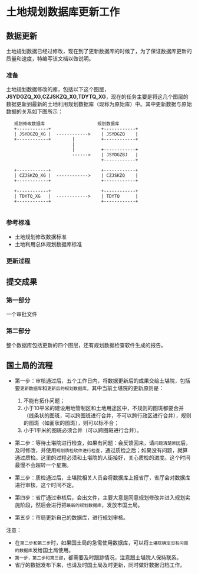 # 土地规划数据库更新工作

## 数据更新
土地规划数据已经过修改，现在到了更新数据库的时候了，为了保证数据库更新的质量和速度，特编写该文档以做说明。

### 准备
土地规划数据修改的库，包括以下这个图层，**JSYDGZQ_XG**,**CZJSKZQ_XG**,**TDYTQ_XG**，现在的任务主要是将这几个图层的数据更新到最新的土地利用规划数据库（现称为原始库）中。其中更新数据与原始数据的关系如下图所示：

```
   规划修改数据库　　　　　　　　　　　　规划数据库
   +------------+                   +------------+
   | JSYDGZQ_XG |  ------------>    | JSYDGZQ    |
   +------------+        |          +------------+
                         |      
                         |          +------------+
                         ------>    | JSYDGZBJ   | 
                                    +------------+  

   +------------+                   +------------+
   | CZJSKZQ_XG |  ------------>    | CZJSKZQ    |
   +------------+                   +------------+
                         
   +------------+                   +------------+
   | TDYTQ_XG   |  ------------>    | TDYTQ      |
   +------------+                   +------------+
                        
```

### 参考标准
* 土地规划修改数据标准
* 土地利用总体规划数据库标准

### 更新过程

## 提交成果

### 第一部分
一个审批文件

### 第二部分
整个数据库包括更新的四个图层，还有规划数据检查软件生成的报告。

## 国土局的流程
* 第一步：审核通过后，五个工作日内，将数据更新后的成果交给土堪院，包括要`更新数据库`和`更新后的规划数据库`。其中当前土堪院的更新原则是：
   1. 不能有拓仆问题；
   2. 小于10平米的建设用地管制区和土地用途区中，不规则的图斑都要合并（线条状的图斑，可以跨图斑进行合并，不可以跨行政区进行合并），规则的图斑（如面状的图斑），则可以标不合；
   3. 小于1平米的图斑必须合并（可以跨图斑进行合并）。

* 第二步：等待土堪院进行检查，如果有问题：会反馈回来，请`问题清楚原因`后，及时修改，并使用`规划质检软件进行检查`，通过质检之后；如果没有问题，就算通过质检。这里的过程必须和土堪院的人街接好，关心质检的进度。这个时间最慢不会超转一个星期。

* 第三步：质检通过后，土堪院相关人员会将数据库上报省厅，省厅会对数据库进行审核，这个时间不定。

* 第四步：省厅通过审核后，会出文件，主要大意是同意规划修改并进入规划实施阶段，然后会进行把`最新的规划数据库`，发放市国土局。

* 第五步：市局更新自己的数据库，进行规划审核。

注意：
* 在`第二步和第三步`时，如果国土局的急需使用数据库，可以将`土堪院确定没有问题的数据库`发给国土局使用。
* `第一步，第二步和第三部`，都需要及时跟踪情况，注意跟土堪院人保持联系。
* 省厅的数据发布下来，也请及时国土局及时更新，同时做好数据归档工作。


